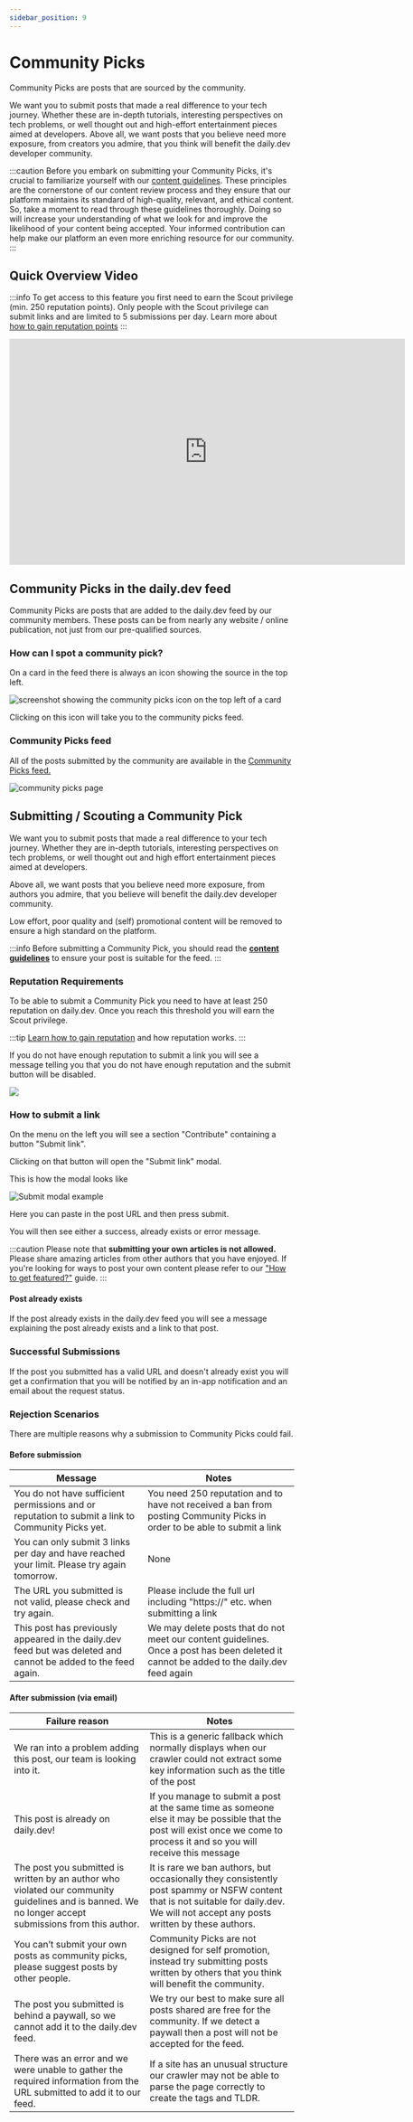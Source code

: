 ```yaml
---
sidebar_position: 9
---
```


# Community Picks

Community Picks are posts that are sourced by the community. 

We want you to submit posts that made a real difference to your tech journey. Whether these are in-depth tutorials, interesting perspectives on tech problems, or well thought out and high-effort entertainment pieces aimed at developers. Above all, we want posts that you believe need more exposure, from creators you admire, that you think will benefit the daily.dev developer community. 

:::caution
Before you embark on submitting your Community Picks, it's crucial to familiarize yourself with our [content guidelines](../for-content-creators/content-guidelines.md). These principles are the cornerstone of our content review process and they ensure that our platform maintains its standard of high-quality, relevant, and ethical content. So, take a moment to read through these guidelines thoroughly. Doing so will increase your understanding of what we look for and improve the likelihood of your content being accepted. Your informed contribution can help make our platform an even more enriching resource for our community.
:::

## Quick Overview Video

:::info
To get access to this feature you first need to earn the Scout privilege (min. 250 reputation points). Only people with the Scout privilege can submit links and are limited to 5 submissions per day. Learn more about [how to gain reputation points](../your-profile/reputation.md)
:::

<iframe width="700" height="400"  src="https://www.youtube-nocookie.com/embed/JlBlTIMfrGM" title="YouTube video player" frameborder="0" allow="accelerometer; autoplay; clipboard-write; encrypted-media; gyroscope; picture-in-picture" allowfullscreen></iframe>

## Community Picks in the daily.dev feed

Community Picks are posts that are added to the daily.dev feed by our community members. These posts can be from nearly any website / online publication, not just from our pre-qualified sources.

### How can I spot a community pick?
On a card in the feed there is always an icon showing the source in the top left.

![screenshot showing the community picks icon on the top left of a card](https://daily-now-res.cloudinary.com/image/upload/v1724397565/docs-v2/f531e2b3-a052-44d2-8bac-311df72e906d.png)

Clicking on this icon will take you to the community picks feed.

### Community Picks feed
All of the posts submitted by the community are available in the [Community Picks feed.](https://app.daily.dev/sources/community)

![community picks page](https://daily-now-res.cloudinary.com/image/upload/v1724397631/docs-v2/03d6da9c-7a30-44aa-9d7d-96e345b5df36.png)


## Submitting / Scouting a Community Pick
We want you to submit posts that made a real difference to your tech journey. Whether they are in-depth tutorials, interesting perspectives on tech problems, or well thought out and high effort entertainment pieces aimed at developers.

Above all, we want posts that you believe need more exposure, from authors you admire, that you believe will benefit the daily.dev developer community.

Low effort, poor quality and (self) promotional content will be removed to ensure a high standard on the platform.

:::info
Before submitting a Community Pick, you should read the [**content guidelines**](../for-content-creators/content-guidelines.md) to ensure your post is suitable for the feed.
:::

### Reputation Requirements
To be able to submit a Community Pick you need to have at least 250 reputation on daily.dev. Once you reach this threshold you will earn the Scout privilege.

:::tip
[Learn how to gain reputation](../your-profile/reputation.md) and how reputation works.
:::

If you do not have enough reputation to submit a link you will see a message telling you that you do not have enough reputation and the submit button will be disabled.

![](https://daily-now-res.cloudinary.com/image/upload/v1657719512/cp-4-not-enough-permissions_zadogk.jpg)

### How to submit a link
On the menu on the left you will see a section "Contribute" containing a button "Submit link".

Clicking on that button will open the "Submit link" modal.

This is how the modal looks like

![Submit modal example](https://daily-now-res.cloudinary.com/image/upload/v1724397819/docs-v2/e8d2da79-6da6-47b8-9b1a-d974f512df6b.png)

Here you can paste in the post URL and then press submit.

You will then see either a success, already exists or error message.

:::caution
Please note that **submitting your own articles is not allowed.** Please share amazing articles from other authors that you have enjoyed. If you're looking for ways to post your own content please refer to our ["How to get featured?"](../for-content-creators/how-to-get-featured.md) guide.
:::

#### Post already exists
If the post already exists in the daily.dev feed you will see a message explaining the post already exists and a link to that post.

### Successful Submissions
If the post you submitted has a valid URL and doesn't already exist you will get a confirmation that you will be notified by an in-app notification and an email about the request status.

### Rejection Scenarios
There are multiple reasons why a submission to Community Picks could fail.

#### Before submission
| Message | Notes |
| --- | --- |
| You do not have sufficient permissions and or reputation to submit a link to Community Picks yet. | You need 250 reputation and to have not received a ban from posting Community Picks in order to be able to submit a link |
| You can only submit 3 links per day and have reached your limit. Please try again tomorrow. | None |
| The URL you submitted is not valid, please check and try again. | Please include the full url including "https://" etc. when submitting a link |
| This post has previously appeared in the daily.dev feed but was deleted and cannot be added to the feed again. | We may delete posts that do not meet our content guidelines. Once a post has been deleted it cannot be added to the daily.dev feed again |

#### After submission (via email)
| Failure reason | Notes |
| --- | --- |
| We ran into a problem adding this post, our team is looking into it. | This is a generic fallback which normally displays when our crawler could not extract some key information such as the title of the post | 
| This post is already on daily.dev! | If you manage to submit a post at the same time as someone else it may be possible that the post will exist once we come to process it and so you will receive this message |
| The post you submitted is written by an author who violated our community guidelines and is banned. We no longer accept submissions from this author. | It is rare we ban authors, but occasionally they consistently post spammy or NSFW content that is not suitable for daily.dev. We will not accept any posts written by these authors. |
| You can’t submit your own posts as community picks, please suggest posts by other people. | Community Picks are not designed for self promotion, instead try submitting posts written by others that you think will benefit the community. |
| The post you submitted is behind a paywall, so we cannot add it to the daily.dev feed. | We try our best to make sure all posts shared are free for the community. If we detect a paywall then a post will not be accepted for the feed. |
| There was an error and we were unable to gather the required information from the URL submitted to add it to our feed. | If a site has an unusual structure our crawler may not be able to parse the page correctly to create the tags and TLDR. |